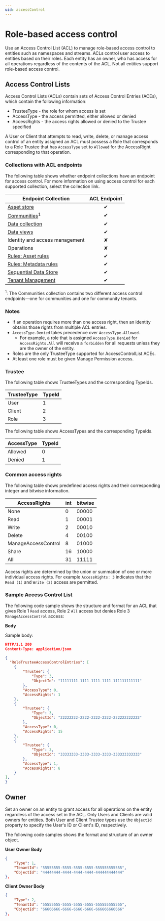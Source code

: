 ```yaml
---
uid: accessControl
---
```


# Role-based access control

Use an Access Control List (ACL) to manage role-based access control to entities such as namespaces and streams. ACLs control user access to entities based on their roles. Each entity has an owner, who has access for all operations regardless of the contents of the ACL. Not all entities support role-based access control.  <!--Angela Flores 6/23/21 We should not talk about unreleased functionality or future functionality in the end-user documentation. Original text "Not all entities in the OCS system support role-based access control at this time, but the list will quickly grow and currently includes Namespaces and several unreleased entities." We should list all the entities that do support an ACL. How does access work for entities that don't support an ACL? -->

## Access Control Lists

Access Control Lists (ACLs) contain sets of Access Control Entries (ACEs), which contain the following information:

- TrusteeType - the role for whom access is set 
- AccessType - the access permitted, either allowed or denied
- AccessRights - the access rights allowed or denied to the Trustee specified 

A User or Client that attempts to read, write, delete, or manage access control of an entity assigned an ACL must possess a Role that corresponds to a Role Trustee that has `AccessType` set to `Allowed` for the AccessRight corresponding to that operation.

### Collections with ACL endpoints

The following table shows whether endpoint collections have an endpoint for access control. For more information on using access control for each supported collection, select the collection link.

| Endpoint Collection | ACL Endpoint |
|--|:--:|
| [Asset store](xref:assets-access-control-list) | &#10004; |
| [Communities](../../api-reference/identity/community-tenant-collection-acls.md)<sup>1</sup> | &#10004; |
| [Data collection](xref:omf-ingress-access-control) | &#10004; |
| [Data views](xref:DataViewsAccessControlAPI) | &#10004; |
| Identity and access management | ✘ |
| Operations | ✘ |
| [Rules: Asset rules](xref:assets-access-control-list) | &#10004; |
| [Rules: Metadata rules](xref:metadata-access-control-list) | &#10004; |
| [Sequential Data Store](xref:sds-access-control-list) | &#10004; |
| [Tenant Management](xref:tenant-root-access-control) | &#10004; |

<sup>1</sup>: The Communities collection contains two different access control endpoints—one for communities and one for community tenants.

### Notes

- If an operation requires more than one access right, then an identity obtains those rights from multiple ACL entries.
- `AccessType.Denied` takes precedence over `AccessType.Allowed`.
  - For example, a role that is assigned `AccessType.Denied` for `AccessRights.All` will receive a `forbidden` for all  requests unless they are the owner of the entity.
- Roles are the only TrusteeType supported for AccessControlList ACEs.
- At least one role must be given Manage Permission access.

### Trustee

The following table shows TrusteeTypes and the corresponding TypeIds.

| TrusteeType           | TypeId |
|-----------------------|--------|
| User                  | 1      |
| Client                | 2      |
| Role                  | 3      |

The following table shows AccessTypes and the corresponding TypeIds.

| AccessType            | TypeId |
|-----------------------|--------|
| Allowed               | 0      |
| Denied                | 1      |

### Common access rights
The following table shows predefined access rights and their corresponding integer and bitwise information.

| AccessRights          | int  | bitwise |
|-----------------------|------|---------|
| None                  | 0    |   00000 |
| Read                  | 1    |   00001 |
| Write                 | 2    |   00010 |
| Delete                | 4    |   00100 |
| ManageAccessControl   | 8    |   01000 |
| Share                 | 16   |   10000 |
| All                   | 31   |   11111 |

Access rights are determined by the union or summation of one or more individual access rights. For example `AccessRights: 3` indicates that the `Read (1)` and `Write (2)` access are permitted.

### Sample Access Control List

The following code sample shows the structure and format for an ACL that gives Role 1 `Read` access, Role 2 `All` access but denies Role 3 `ManageAccessControl` access:

**Body**

Sample  body:

```json
HTTP/1.1 200
Content-Type: application/json

{
  "RoleTrusteeAccessControlEntries": [
    {
    	"Trustee": {
    		"Type": 3,
    		"ObjectId": "11111111-1111-1111-1111-111111111111"
    	},
    	"AccessType": 0,
    	"AccessRights": 1
    },
    {
		"Trustee": {
			"Type": 3,
    		"ObjectId": "22222222-2222-2222-2222-222222222222"
    	},
    	"AccessType": 0,
    	"AccessRights": 15
    },
    {
		"Trustee": {
    		"Type": 3,
    		"ObjectId": "33333333-3333-3333-3333-333333333333"
    	},
    	"AccessType": 1,
    	"AccessRights": 8
	}
],
}
```

## Owner

Set an owner on an entity to grant access for all operations on the entity regardless of the access set in the ACL. Only Users and Clients are valid owners for entities. Both User and Client Trustee types use the `ObjectId` property to specify the User's ID or Client's ID, respectively.

The following code samples shows the format and structure of an owner object.

**User Owner Body**

```json
{
	"Type": 1,
	"TenantId": "55555555-5555-5555-5555-555555555555",
	"ObjectId": "44444444-4444-4444-4444-444444444444"
},
```

**Client Owner Body**

```json
{
	"Type": 2,
	"TenantId": "55555555-5555-5555-5555-555555555555",
	"ObjectId": "66666666-6666-6666-6666-666666666666"
},
```
